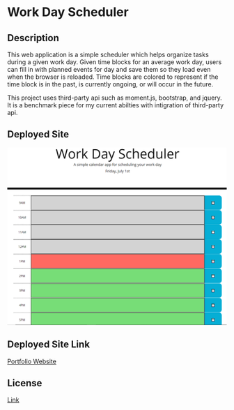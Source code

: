 # Work Day Scheduler

## Description
This web application is a simple scheduler which helps organize tasks during a given work day. Given time blocks for an average work day, users can fill in with planned events for day and save them so they load even when the browser is reloaded. Time blocks are colored to represent if the time block is in the past, is currently ongoing, or will occur in the future. 

This project uses third-party api such as moment.js, bootstrap, and jquery. It is a benchmark piece for my current abilties with intigration of third-party api.

## Deployed Site
![Website Screen Shot](./assets/img/Website-Screenshot.PNG)

## Deployed Site Link
[Portfolio Website](https://hmanjun.github.io/Portfolio-page/)

## License
[Link](https://github.com/hmanjun/horiseon-refactor/blob/main/LICENSE)

